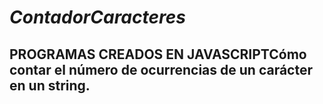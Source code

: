 # _ContadorCaracteres_
## PROGRAMAS CREADOS EN JAVASCRIPTCómo contar el número de ocurrencias de un carácter en un string.
